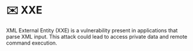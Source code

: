 # ✉️ XXE

XML External Entity (XXE) is a vulnerability present in applications that parse XML input. This attack could lead to access private data and remote command execution.
